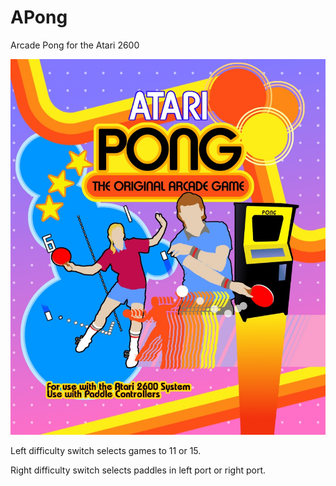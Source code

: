 # APong
Arcade Pong for the Atari 2600

![alt text](https://raw.githubusercontent.com/djmips/APong/master/Label/Front.jpg)

Left difficulty switch selects games to 11 or 15.

Right difficulty switch selects paddles in left port or right port.
